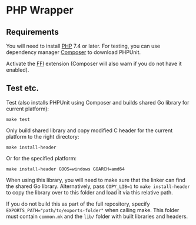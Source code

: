 # PHP Wrapper

## Requirements

You will need to install [PHP](https://www.php.net/downloads) 7.4 or later. For testing, you can use dependency
manager [Composer](https://getcomposer.org/doc/00-intro.md) to download PHPUnit.

Activate the [FFI](https://www.php.net/manual/en/ffi.setup.php) extension (Composer will also warn if you do not have it
enabled).

## Test etc.

Test (also installs PHPUnit using Composer and builds shared Go library for current platform):

```shell
make test
```

Only build shared library and copy modified C header for the current platform to the right directory:

```shell
make install-header
```

Or for the specified platform:

```shell
make install-header GOOS=windows GOARCH=amd64
```

When using this library, you will need to make sure that the linker can find the shared Go library. Alternatively,
pass `COPY_LIB=1` to `make install-header` to copy the library over to this folder and load it via this relative path.

If you do not build this as part of the full repository, specify `EXPORTS_PATH="path/to/exports-folder"` when calling
make. This folder must contain `common.mk` and the `lib/` folder with built libraries and headers.
